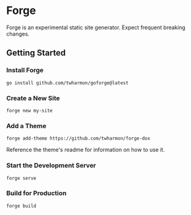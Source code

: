 # Forge
Forge is an experimental static site generator. Expect frequent breaking changes.

## Getting Started

### Install Forge
```
go install github.com/twharmon/goforge@latest
```

### Create a New Site
```
forge new my-site
```

### Add a Theme
```
forge add-theme https://github.com/twharmon/forge-dox
```
Reference the theme's readme for information on how to use it.

### Start the Development Server
```
forge serve
```

### Build for Production
```
forge build
```
